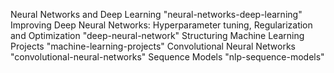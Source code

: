 Neural Networks and Deep Learning "neural-networks-deep-learning"
Improving Deep Neural Networks: Hyperparameter tuning, Regularization and Optimization "deep-neural-network"
Structuring Machine Learning Projects "machine-learning-projects"
Convolutional Neural Networks "convolutional-neural-networks"
Sequence Models "nlp-sequence-models"
